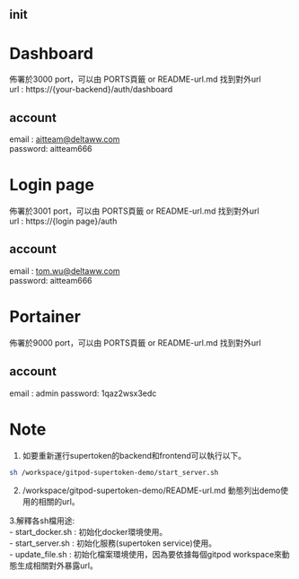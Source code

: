 ## init 
 
# Dashboard 
佈署於3000 port，可以由 PORTS頁籤 or README-url.md 找到對外url  
url : https://{your-backend}/auth/dashboard  
## account 
email : aitteam@deltaww.com  
password: aitteam666  
  
# Login page 
佈署於3001 port，可以由 PORTS頁籤 or README-url.md 找到對外url  
url : https://{login page}/auth  
## account  
email : tom.wu@deltaww.com  
password: aitteam666  
  
# Portainer
佈署於9000 port，可以由 PORTS頁籤 or README-url.md 找到對外url  

## account  
email : admin
password: 1qaz2wsx3edc  
  
  
# Note  
1. 如要重新運行supertoken的backend和frontend可以執行以下。  
  
```bash  
sh /workspace/gitpod-supertoken-demo/start_server.sh  
```  
2. /workspace/gitpod-supertoken-demo/README-url.md 動態列出demo使用的相關的url。  
  
3.解釋各sh檔用途:  
    - start_docker.sh : 初始化docker環境使用。  
    - start_server.sh : 初始化服務(supertoken service)使用。  
    - update_file.sh : 初始化檔案環境使用，因為要依據每個gitpod workspace來動態生成相關對外暴露url。  
